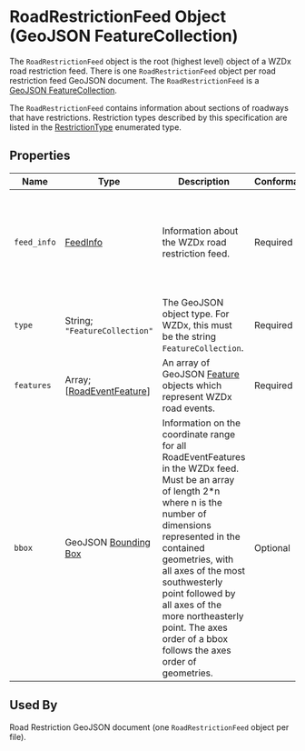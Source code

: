 # RoadRestrictionFeed Object (GeoJSON FeatureCollection)
The `RoadRestrictionFeed` object is the root (highest level) object of a WZDx road restriction feed. There is one `RoadRestrictionFeed` object per road restriction feed GeoJSON document. The `RoadRestrictionFeed` is a [GeoJSON FeatureCollection](https://tools.ietf.org/html/rfc7946#section-3.3).

The `RoadRestrictionFeed` contains information about sections of roadways that have restrictions. Restriction types described by this specification are listed in the [RestrictionType](/spec-content/enumerated-types/RestrictionType.md) enumerated type.

## Properties
Name | Type | Description | Conformance | Notes
--- | --- | --- | --- | ---
`feed_info` | [FeedInfo](/spec-content/objects/FeedInfo.md) | Information about the WZDx road restriction feed. | Required | This is a WZDx-specific [foreign member](https://tools.ietf.org/html/rfc7946#section-6.1) and is not part of the GeoJSON specification.
`type` | String; `"FeatureCollection"` | The GeoJSON object type. For WZDx, this must be the string `FeatureCollection`. | Required | This is a GeoJSON property.
`features` | Array; \[[RoadEventFeature](/spec-content/objects/RoadEventFeature.md)\] | An array of GeoJSON [Feature](https://tools.ietf.org/html/rfc7946#section-3.2) objects which represent WZDx road events. | Required |
`bbox` | GeoJSON [Bounding Box](https://tools.ietf.org/html/rfc7946#section-5) | Information on the coordinate range for all RoadEventFeatures in the WZDx feed. Must be an array of length 2*n where n is the number of dimensions represented in the contained geometries, with all axes of the most southwesterly point followed by all axes of the more northeasterly point.  The axes order of a bbox follows the axes order of geometries. | Optional | This is a GeoJSON property.

## Used By
Road Restriction GeoJSON document (one `RoadRestrictionFeed` object per file).
